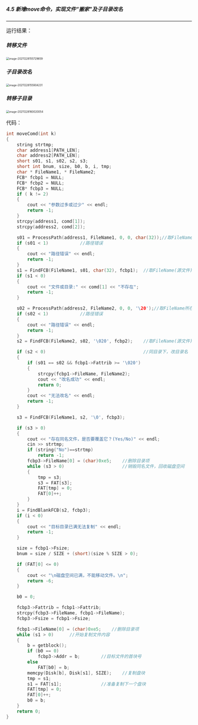 ##### 4.5 新增move命令，实现文件“搬家"及子目录改名

*****

运行结果：

##### 转移文件

<img src="C:\Users\Ganzeus\AppData\Roaming\Typora\typora-user-images\image-20211228155729659.png" alt="image-20211228155729659" style="zoom:50%;" />

##### 子目录改名

<img src="C:\Users\Ganzeus\AppData\Roaming\Typora\typora-user-images\image-20211228155904231.png" alt="image-20211228155904231" style="zoom:50%;" />

##### 转移子目录

<img src="C:\Users\Ganzeus\AppData\Roaming\Typora\typora-user-images\image-20211228160020054.png" alt="image-20211228160020054" style="zoom:50%;" />



代码：

```C++
int moveComd(int k)
{
	string strtmp;
	char address1[PATH_LEN];
	char address2[PATH_LEN];
	short s01, s1, s02, s2, s3;
	short int bnum, size, b0, b, i, tmp;
	char * FileName1, * FileName2;
	FCB* fcbp1 = NULL;
	FCB* fcbp2 = NULL;
	FCB* fcbp3 = NULL;
	if ( k != 2)
	{
		cout << "参数过多或过少" << endl;
		return -1;
	}
	strcpy(address1, comd[1]);
	strcpy(address2, comd[2]);

	s01 = ProcessPath(address1, FileName1, 0, 0, char(32));//取FileName所在目录的首块号
	if (s01 < 1)			//路径错误
	{
		cout << "路径错误" << endl;
		return -1;
	}
	s1 = FindFCB(FileName1, s01, char(32), fcbp1);	//取FileName(源文件)的首块号(查其存在性)
	if (s1 < 0)
	{
		cout << "文件或目录:" << comd[1] << "不存在";
		return -1;
	}

	s02 = ProcessPath(address2, FileName2, 0, 0, '\20');//取FileName所在目录的首块号
	if (s02 < 1)			//路径错误
	{
		cout << "路径错误" << endl;
		return -1;
	}
	s2 = FindFCB(FileName2, s02, '\020', fcbp2);	//取FileName(源文件)的首块号(查其存在性)

	if (s2 < 0)										//同目录下，改目录名
	{
		if (s01 == s02 && fcbp1->Fattrib >= '\020') 
		{
			strcpy(fcbp1->FileName, FileName2);
			cout << "改名成功" << endl;
			return 0;
		}
		cout << "无法改名" << endl;
		return -1;
	}

	s3 = FindFCB(FileName1, s2, '\0', fcbp3);

	if (s3 > 0)
	{
		cout << "存在同名文件，是否要覆盖它？(Yes/No)" << endl;
		cin >> strtmp;
		if (string("No")==strtmp)
			return -1;
		fcbp3->FileName[0] = (char)0xe5;	//删除目录项
		while (s3 > 0)						//销毁同名文件，回收磁盘空间
		{
			tmp = s3;
			s3 = FAT[s3];
			FAT[tmp] = 0;
			FAT[0]++;
		}
	}
	i = FindBlankFCB(s2, fcbp3);
	if (i < 0)
	{
		cout << "目标目录已满无法复制" << endl;
		return -1;
	}

	size = fcbp1->Fsize;
	bnum = size / SIZE + (short)(size % SIZE > 0);

	if (FAT[0] <= 0)
	{
		cout << "\n磁盘空间已满，不能移动文件。\n";
		return -6;
	}

	b0 = 0;

	fcbp3->Fattrib = fcbp1->Fattrib;
	strcpy(fcbp3->FileName, fcbp1->FileName);
	fcbp3->Fsize = fcbp1->Fsize;

	fcbp1->FileName[0] = (char)0xe5;	//删除目录项
	while (s1 > 0)		//开始复制文件内容
	{
		b = getblock();
		if (b0 == 0)
			fcbp3->Addr = b;		//目标文件的首块号
		else
			FAT[b0] = b;
		memcpy(Disk[b], Disk[s1], SIZE);	//复制盘块
		tmp = s1;
		s1 = FAT[s1];				//准备复制下一个盘块
		FAT[tmp] = 0;
		FAT[0]++;
		b0 = b;
	}
	return 0;
}
```

